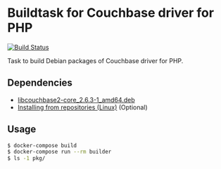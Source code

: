 # Buildtask for Couchbase driver for PHP

[![Build Status](https://travis-ci.org/marceloalmeida/php-couchbase-builddeb.svg?branch=master)](https://travis-ci.org/marceloalmeida/php-couchbase-builddeb)

Task to build Debian packages of Couchbase driver for PHP.


## Dependencies

* [libcouchbase2-core_2.6.3-1_amd64.deb](http://packages.couchbase.com/ubuntu/pool/jessie/main/libc/libcouchbase/libcouchbase2-core_2.6.3-1_amd64.deb)
* [Installing from repositories (Linux)](http://developer.couchbase.com/documentation/server/current/sdks/c-2.4/download-install.html) (Optional)


## Usage

```sh
$ docker-compose build
$ docker-compose run --rm builder
$ ls -1 pkg/
```
